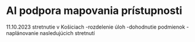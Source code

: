 # AI podpora mapovania prístupnosti
11.10.2023 stretnutie v Košiciach 
  -rozdelenie úloh
  -dohodnutie podmienok
  -naplánovanie nasledujúcich stretnutí
